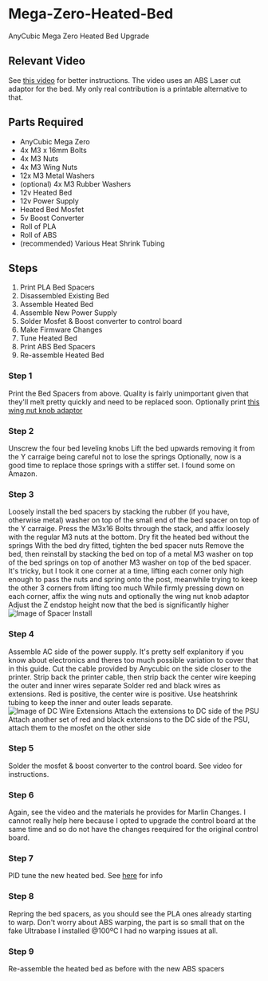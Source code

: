 # Mega-Zero-Heated-Bed
AnyCubic Mega Zero Heated Bed Upgrade

## Relevant Video
See [this video](https://www.youtube.com/watch?v=EQJLe1VbFTg) for better instructions. The video uses an ABS Laser cut adaptor for the bed. My only real contribution is a printable alternative to that.

## Parts Required
 * AnyCubic Mega Zero
 * 4x M3 x 16mm Bolts
 * 4x M3 Nuts
 * 4x M3 Wing Nuts
 * 12x M3 Metal Washers
 * (optional) 4x M3 Rubber Washers
 * 12v Heated Bed
 * 12v Power Supply
 * Heated Bed Mosfet
 * 5v Boost Converter
 * Roll of PLA
 * Roll of ABS
 * (recommended) Various Heat Shrink Tubing
 
## Steps
 1. Print PLA Bed Spacers
 2. Disassembled Existing Bed
 3. Assemble Heated Bed
 4. Assemble New Power Supply
 5. Solder Mosfet & Boost converter to control board
 6. Make Firmware Changes
 7. Tune Heated Bed
 8. Print ABS Bed Spacers
 9. Re-assemble Heated Bed
 
 

### Step 1
Print the Bed Spacers from above. Quality is fairly unimportant given that they'll melt pretty quickly and need to be replaced soon.
Optionally print [this wing nut knob adaptor](https://www.thingiverse.com/thing:3105178)

### Step 2
Unscrew the four bed leveling knobs
Lift the bed upwards removing it from the Y carraige being careful not to lose the springs
Optionally, now is a good time to replace those springs with a stiffer set. I found some on Amazon.

### Step 3
Loosely install the bed spacers by stacking the rubber (if you have, otherwise metal) washer on top of the small end of the bed spacer on top of the Y carraige. Press the M3x16 Bolts through the stack, and affix loosely with the regular M3 nuts at the bottom.
Dry fit the heated bed without the springs
With the bed dry fitted, tighten the bed spacer nuts
Remove the bed, then reinstall by stacking the bed on top of a metal M3 washer on top of the bed springs on top of another M3 washer on top of the bed spacer. It's tricky, but I took it one corner at a time, lifting each corner only high enough to pass the nuts and spring onto the post, meanwhile trying to keep the other 3 corners from lifting too much
While firmly pressing down on each corner, affix the wing nuts and optionally the wing nut knob adaptor
Adjust the Z endstop height now that the bed is significantly higher
![Image of Spacer Install](https://raw.githubusercontent.com/ztipnis/Mega-Zero-Heated-Bed/master/Spacer%20Install.jpg)

### Step 4
Assemble AC side of the power supply. It's pretty self explanitory if you know about electronics and theres too much possible variation to cover that in this guide.
Cut the cable provided by Anycubic on the side closer to the printer.
Strip back the printer cable, then strip back the center wire keeping the outer and inner wires separate
Solder red and black wires as extensions. Red is positive, the center wire is positive. Use heatshrink tubing to keep the inner and outer leads separate.
![Image of DC Wire Extensions](https://raw.githubusercontent.com/ztipnis/Mega-Zero-Heated-Bed/master/DC%20Plug%20Install.jpg)
Attach the extensions to DC side of the PSU
Attach another set of red and black extensions to the DC side of the PSU, attach them to the mosfet on the other side

### Step 5
Solder the mosfet & boost converter to the control board. See video for instructions.

### Step 6
Again, see the video and the materials he provides for Marlin Changes. I cannot really help here because I opted to upgrade the control board at the same time and so do not have the changes reequired for the original control board.

### Step 7
PID tune the new heated bed. See [here](https://marlinfw.org/docs/gcode/M303.html) for info

### Step 8
Repring the bed spacers, as you should see the PLA ones already starting to warp. Don't worry about ABS warping, the part is so small that on the fake Ultrabase I installed @100ºC I had no warping issues at all.

### Step 9
Re-assemble the heated bed as before with the new ABS spacers
